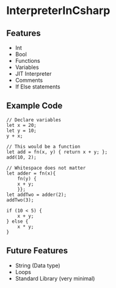 # InterpreterInCsharp

## Features

- Int
- Bool
- Functions
- Variables
- JIT Interpreter
- Comments
- If Else statements

## Example Code

``` bigl
// Declare variables
let x = 20;
let y = 10;
y + x;

// This would be a function
let add = fn(x, y) { return x + y; };
add(10, 2);

// Whitespace does not matter
let adder = fn(x){
    fn(y) { 
    x + y; 
    }};
let addTwo = adder(2);
addTwo(3);

if (10 < 5) {
    x + y;
} else {
    x * y;
}
```

## Future Features

- String (Data type)
- Loops
- Standard Library (very minimal)
